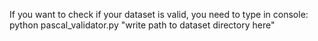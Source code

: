If you want to check if your dataset is valid, you need to type in console:  
python pascal_validator.py "write path to dataset directory here"
